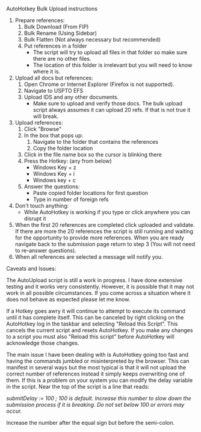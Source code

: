 AutoHotkey Bulk Upload instructions

1. Prepare references:
    1. Bulk Download (From FIP)
    2. Bulk Rename (Using Sidebar)
    3. Bulk Flatten (Not always necessary but recommended)
    4. Put references in a folder
        * The script will try to upload all files in that folder so make sure there are no other files.
        * The location of this folder is irrelevant but you will need to know where it is.
2. Upload all docs but references:
    1. Open Chrome or Internet Explorer (Firefox is not supported).
    2. Navigate to USPTO EFS
    3. Upload IDS and any other documents.
        * Make sure to upload and verify those docs. The bulk upload script always assumes it can upload 20 refs. If that is not true it will break.
3. Upload references:
    1. Click "Browse"
    2. In the box that pops up:
        1. Navigate to the folder that contains the references
        2. Copy the folder location
    3. Click in the file name box so the cursor is blinking there
    4. Press the Hotkey: (any from below)
        * Windows Key + z
        * Windows Key + i
        * Windows key + c
    5. Answer the questions:
        * Paste copied folder locations for first question
        * Type in number of foreign refs
  6. Don't touch anything:
        * While AutoHotkey is working if you type or click anywhere you can disrupt it
  7. When the first 20 references are completed click uploaded and validate. If there are more the 20 references the script is still running and waiting for the opportunity to provide more references. When you are ready navigate back to the submission page return to step 3 (You will not need to re-answer questions).
  8. When all references are selected a message will notify you.

Caveats and Issues:

The AutoUpload script is still a work in progress. I have done extensive testing and it works very consistently. However, it is possible that it may not work in all possible circumstances. If you come across a situation where it does not behave as expected please let me know.

If a Hotkey goes awry it will continue to attempt to execute its command until it has complete itself. This can be canceled by right clicking on the AutoHotkey log in the taskbar and selecting "Reload this Script". This cancels the current script and resets AutoHotkey. If you make any changes to a script you must also "Reload this script" before AutoHotkey will acknowledge those changes.

The main issue I have been dealing with is AutoHotkey going too fast and having the commands jumbled or misinterpreted by the browser. This can manifest in several ways but the most typical is that it will not upload the correct number of references instead it simply keeps overwriting one of them. If this is a problem on your system you can modify the delay variable in the script. Near the top of the script is a line that reads:

_submitDelay := 100  ; 100 is default. Increase this number to slow down the submission process if it is breaking. Do not set below 100 or errors may occur._

Increase the number after the equal sign but before the semi-colon.
